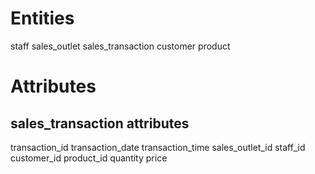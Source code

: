 # Entities
  staff
  sales_outlet
  sales_transaction
  customer
  product

# Attributes
## sales_transaction attributes 
  transaction_id
  transaction_date
  transaction_time
  sales_outlet_id
  staff_id
  customer_id
  product_id
  quantity
  price
